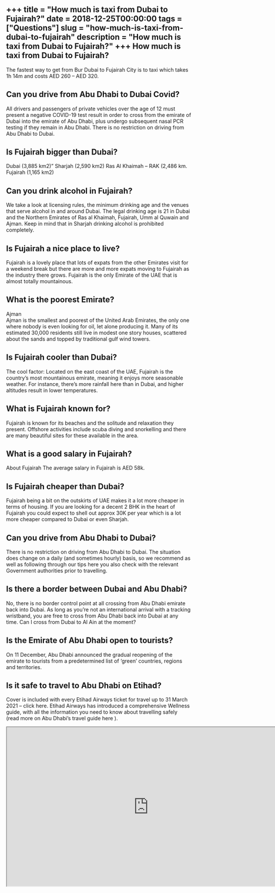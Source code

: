 +++
title = "How much is taxi from Dubai to Fujairah?"
date = 2018-12-25T00:00:00
tags = ["Questions"]
slug = "how-much-is-taxi-from-dubai-to-fujairah"
description = "How much is taxi from Dubai to Fujairah?"
+++
How much is taxi from Dubai to Fujairah?
----------------------------------------

The fastest way to get from Bur Dubai to Fujairah City is to taxi which takes 1h 14m and costs AED 260 – AED 320.

Can you drive from Abu Dhabi to Dubai Covid?
--------------------------------------------

All drivers and passengers of private vehicles over the age of 12 must present a negative COVID-19 test result in order to cross from the emirate of Dubai into the emirate of Abu Dhabi, plus undergo subsequent nasal PCR testing if they remain in Abu Dhabi. There is no restriction on driving from Abu Dhabi to Dubai.

Is Fujairah bigger than Dubai?
------------------------------

Dubai (3,885 km2)” Sharjah (2,590 km2) Ras Al Khaimah – RAK (2,486 km. Fujairah (1,165 km2)

Can you drink alcohol in Fujairah?
----------------------------------

We take a look at licensing rules, the minimum drinking age and the venues that serve alcohol in and around Dubai. The legal drinking age is 21 in Dubai and the Northern Emirates of Ras al Khaimah, Fujairah, Umm al Quwain and Ajman. Keep in mind that in Sharjah drinking alcohol is prohibited completely.

Is Fujairah a nice place to live?
---------------------------------

Fujairah is a lovely place that lots of expats from the other Emirates visit for a weekend break but there are more and more expats moving to Fujairah as the industry there grows. Fujairah is the only Emirate of the UAE that is almost totally mountainous.

What is the poorest Emirate?
----------------------------

Ajman  
Ajman is the smallest and poorest of the United Arab Emirates, the only one where nobody is even looking for oil, let alone producing it. Many of its estimated 30,000 residents still live in modest one story houses, scattered about the sands and topped by traditional gulf wind towers.

Is Fujairah cooler than Dubai?
------------------------------

The cool factor: Located on the east coast of the UAE, Fujairah is the country’s most mountainous emirate, meaning it enjoys more seasonable weather. For instance, there’s more rainfall here than in Dubai, and higher altitudes result in lower temperatures.

What is Fujairah known for?
---------------------------

Fujairah is known for its beaches and the solitude and relaxation they present. Offshore activities include scuba diving and snorkelling and there are many beautiful sites for these available in the area.

What is a good salary in Fujairah?
----------------------------------

About Fujairah The average salary in Fujairah is AED 58k.

Is Fujairah cheaper than Dubai?
-------------------------------

Fujairah being a bit on the outskirts of UAE makes it a lot more cheaper in terms of housing. If you are looking for a decent 2 BHK in the heart of Fujairah you could expect to shell out approx 30K per year which is a lot more cheaper compared to Dubai or even Sharjah.

Can you drive from Abu Dhabi to Dubai?
--------------------------------------

There is no restriction on driving from Abu Dhabi to Dubai. The situation does change on a daily (and sometimes hourly) basis, so we recommend as well as following through our tips here you also check with the relevant Government authorities prior to travelling.

Is there a border between Dubai and Abu Dhabi?
----------------------------------------------

No, there is no border control point at all crossing from Abu Dhabi emirate back into Dubai. As long as you’re not an international arrival with a tracking wristband, you are free to cross from Abu Dhabi back into Dubai at any time. Can I cross from Dubai to Al Ain at the moment?

Is the Emirate of Abu Dhabi open to tourists?
---------------------------------------------

On 11 December, Abu Dhabi announced the gradual reopening of the emirate to tourists from a predetermined list of ‘green’ countries, regions and territories.

Is it safe to travel to Abu Dhabi on Etihad?
--------------------------------------------

Cover is included with every Etihad Airways ticket for travel up to 31 March 2021 – click here. Etihad Airways has introduced a comprehensive Wellness guide, with all the information you need to know about travelling safely (read more on Abu Dhabi’s travel guide here ).

<iframe allow="accelerometer; autoplay; clipboard-write; encrypted-media; gyroscope; picture-in-picture" allowfullscreen="" class="__youtube_prefs__  epyt-is-override  no-lazyload" data-no-lazy="1" data-origheight="433" data-origwidth="770" data-skipgform_ajax_framebjll="" height="433" id="_ytid_80534" loading="lazy" src="https://www.youtube.com/embed/zzQi4olDX48?enablejsapi=1&autoplay=0&cc_load_policy=0&cc_lang_pref=&iv_load_policy=1&loop=0&modestbranding=0&rel=1&fs=1&playsinline=0&autohide=2&theme=dark&color=red&controls=1&" title="YouTube player" width="770"></iframe>